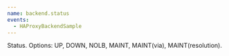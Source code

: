 ```yaml
---
name: backend.status
events:
  - HAProxyBackendSample
---
```


Status. Options: UP, DOWN, NOLB, MAINT, MAINT(via), MAINT(resolution).